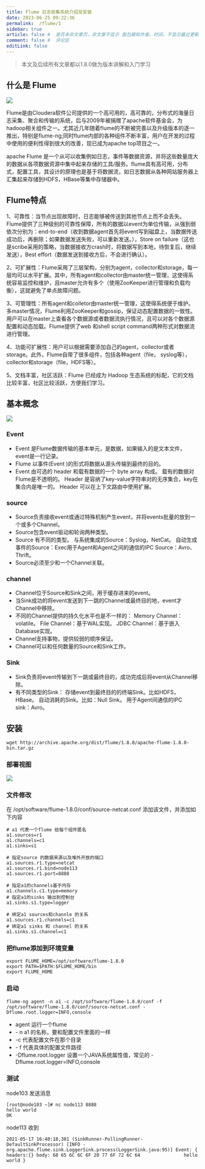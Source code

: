 ```yaml
---
title: Flume 日志收集系统介绍及安装
date: 2023-06-25 09:22:36
permalink:  /flume/1
sidebar: true
article: false #  是否未非文章页，非文章不显示 面包屑和作者、时间，不显示最近更新栏，不会参与到最近更新文章的数据计算中
comment: false #  评论区
editLink: false
---
```


> 本文及后续所有文章都以1.8.0做为版本讲解和入门学习

## 什么是 Flume

![](/assets/img/flume/1/img.png)

Flume是由Cloudera软件公司提供的一个高可用的，高可靠的，分布式的海量日志采集、聚合和传输的系统，后与2009年被捐赠了apache软件基金会，为hadoop相关组件之一。尤其近几年随着flume的不断被完善以及升级版本的逐一推出，特别是flume-ng;同时flume内部的各种组件不断丰富，用户在开发的过程中使用的便利性得到很大的改善，现已成为apache top项目之一。

apache Flume 是一个从可以收集例如日志，事件等数据资源，并将这些数量庞大的数据从各项数据资源中集中起来存储的工具/服务。flume具有高可用，分布式，配置工具，其设计的原理也是基于将数据流，如日志数据从各种网站服务器上汇集起来存储到HDFS，HBase等集中存储器中。

## Flume特点
1、可靠性：当节点出现故障时，日志能够被传送到其他节点上而不会丢失。Flume提供了三种级别的可靠性保障，所有的数据以event为单位传输，从强到弱依次分别为：end-to-end（收到数据agent首先将event写到磁盘上，当数据传送成功后，再删除；如果数据发送失败，可以重新发送。），Store on failure（这也是scribe采用的策略，当数据接收方crash时，将数据写到本地，待恢复后，继续发送），Best effort（数据发送到接收方后，不会进行确认）。

2、可扩展性：Flume采用了三层架构，分别为agent，collector和storage，每一层均可以水平扩展。其中，所有agent和collector由master统一管理，这使得系统容易监控和维护，且master允许有多个（使用ZooKeeper进行管理和负载均衡），这就避免了单点故障问题。

3、可管理性：所有agent和colletor由master统一管理，这使得系统便于维护。多master情况，Flume利用ZooKeeper和gossip，保证动态配置数据的一致性。用户可以在master上查看各个数据源或者数据流执行情况，且可以对各个数据源配置和动态加载。Flume提供了web 和shell script command两种形式对数据流进行管理。

4、功能可扩展性：用户可以根据需要添加自己的agent，collector或者storage。此外，Flume自带了很多组件，包括各种agent（file， syslog等），collector和storage（file，HDFS等）。

5、文档丰富，社区活跃：Flume 已经成为 Hadoop 生态系统的标配，它的文档比较丰富，社区比较活跃，方便我们学习。


## 基本概念

![](/assets/img/flume/1/img_1.png)


### Event
* Event 是Flume数据传输的基本单元，是数据，如果输入的是文本文件，event是一行记录。
* Flume 以事件(Event )的形式将数据从源头传输到最终的目的。
* Event 由可选的 header 和载有数据的一个 byte array 构成。
  载有的数据对Flume是不透明的。
  Header 是容纳了key-value字符串对的无序集合，key在集合内是唯一的。
  Header 可以在上下文路由中使用扩展。

### source
* Source负责接收event或通过特殊机制产生event，并将events批量的放到一个或多个Channel。
* Source包含event驱动和轮询两种类型。
* Source 有不同的类型。
  与系统集成的Source：Syslog，NetCat。
  自动生成事件的Source：Exec用于Agent和Agent之间的通信的IPC Source：Avro、Thrift。
* Source必须至少和一个Channel关联。

### channel
* Channel位于Source和Sink之间，用于缓存进来的event。
* 当Sink成功的将event发送到下一跳的Channel或最终目的地，event才Channel中移除。
* 不同的Channel提供的持久化水平也是不一样的：
  Memory Channel：volatile。
  File Channel：基于WAL实现。
  JDBC Channel：基于嵌入Database实现。
* Channel支持事物，提供较弱的顺序保证。
* Channel可以和任何数量的Source和Sink工作。

### Sink
* Sink负责将event传输到下一跳或最终目的，成功完成后将event从Channel移除。
* 有不同类型的Sink：
  存储event到最终目的的终端Sink。比如HDFS，HBase。
  自动消耗的Sink。比如：Null Sink。
  用于Agent间通信的IPC sink：Avro。

## 安装
```shell
wget http://archive.apache.org/dist/flume/1.8.0/apache-flume-1.8.0-bin.tar.gz
```
### 部署视图

![](/assets/img/flume/1/img_2.png)

### 文件修改
在 /opt/software/flume-1.8.0/conf/source-netcat.conf 添加该文件，并添加如下内容
```properties
# a1 代表一个flume 给每个组件匿名
a1.sources=r1
a1.channels=c1
a1.sinks=s1

# 指定source 的数据来源以及堆外开放的端口
a1.sources.r1.type=netcat
a1.sources.r1.bind=node113
a1.sources.r1.port=8888

# 指定a1的channels基于内存
a1.channels.c1.type=memory
# 指定a1的sinks 输出到控制台
a1.sinks.s1.type=logger

# 绑定a1 sources和channle 的关系
a1.sources.r1.channels=c1
# 绑定a1 sinks 和 channel 的关系
a1.sinks.s1.channel=c1
```

### 把flume添加到环境变量
```shell
export FLUME_HOME=/opt/software/flume-1.8.0
export PATH=$PATH:$FLUME_HOME/bin
export FLUME_HOME
```

### 启动
```shell
flume-ng agent -n a1 -c /opt/software/flume-1.8.0/conf -f /opt/software/flume-1.8.0/conf/source-netcat.conf -Dflume.root.logger=INFO,console
```
* agent 运行一个flume
* \- n a1 的名称，要和配置文件里面的一样
* \-c 代表配置文件在那个目录
* \- f 代表具体的配置文件路径
* \-Dflume.root.logger 设置一个JAVA系统属性值，常见的  -Dflume.root.logger=INFO,console

### 测试
node103 发送消息
```shell
[root@node103 ~]# nc node113 8888
hello world
OK
```
node113 收到
```shell
2021-05-17 16:40:18,381 (SinkRunner-PollingRunner-DefaultSinkProcessor) [INFO - org.apache.flume.sink.LoggerSink.process(LoggerSink.java:95)] Event: { headers:{} body: 68 65 6C 6C 6F 20 77 6F 72 6C 64                hello world }
```




